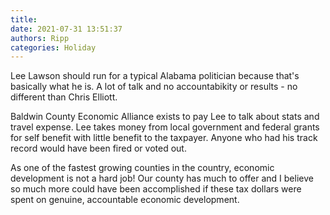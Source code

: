 ```yaml
---
title: 
date: 2021-07-31 13:51:37
authors: Ripp
categories: Holiday
---
```


 Lee Lawson should run for a typical Alabama politician because that's basically what he is. A lot of talk and no accountabikity or results - no different than Chris Elliott. 

Baldwin County Economic Alliance exists to pay Lee to talk about stats and travel expense. Lee takes money from local government and federal grants for self benefit with little benefit to the taxpayer. Anyone who had his track record would have been fired or voted out. 

As one of the fastest growing counties in the country, economic development is not a hard job! Our county has much to offer and I believe so much more could have been accomplished if these tax dollars were spent on genuine, accountable economic development.